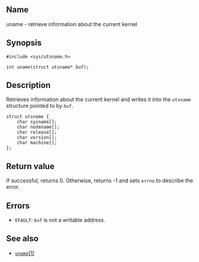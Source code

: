 ## Name

uname - retrieve information about the current kernel

## Synopsis

```**c++
#include <sys/utsname.h>

int uname(struct utsname* buf);
```

## Description

Retrieves information about the current kernel and writes it into the `utsname`
structure pointed to by `buf`.

```**c++
struct utsname {
    char sysname[];
    char nodename[];
    char release[];
    char version[];
    char machine[];
};
```

## Return value

If successful, returns 0. Otherwise, returns -1 and sets `errno` to describe the error.

## Errors

-   `EFAULT`: `buf` is not a writable address.

## See also

-   [`uname`(1)](help://man/1/uname)
